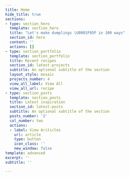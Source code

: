 ```yaml
---
title: Home
hide_title: true
sections:
- type: section_hero
  template: section_hero
  title: "Let's make dumplings \U0001F95F in 100 ways"
  section_id: hero
  content: ''
  actions: []
- type: section_portfolio
  template: section_portfolio
  title: Recent recipes
  section_id: latest-projects
  subtitle: An optional subtitle of the section
  layout_style: mosaic
  projects_number: 4
  view_all_label: View All
  view_all_url: recipe
- type: section_posts
  template: section_posts
  title: Latest inspiration
  section_id: latest-posts
  subtitle: An optional subtitle of the section
  posts_number: '2'
  col_number: two
  actions:
  - label: View Ariticles
    url: article
    type: button
    icon_class: ''
    new_window: false
template: advanced
excerpt: ''
subtitle: ''

---
```

